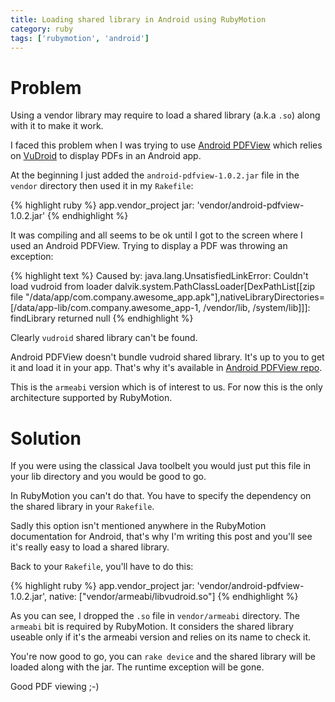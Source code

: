 ```yaml
---
title: Loading shared library in Android using RubyMotion
category: ruby
tags: ['rubymotion', 'android']
---
```


# Problem

Using a vendor library may require to load a shared library (a.k.a `.so`) along with it to make it work.

I faced this problem when I was trying to use [Android PDFView](https://github.com/JoanZapata/android-pdfview) which relies on [VuDroid](https://code.google.com/p/vudroid/) to display PDFs in an Android app.

At the beginning I just added the `android-pdfview-1.0.2.jar` file in the `vendor` directory then used it in my `Rakefile`:

{% highlight ruby %}
app.vendor_project jar: 'vendor/android-pdfview-1.0.2.jar'
{% endhighlight %}

It was compiling and all seems to be ok until I got to the screen where I used an Android PDFView. Trying to display a PDF was throwing an exception:

{% highlight text %}
Caused by: java.lang.UnsatisfiedLinkError: Couldn't load vudroid from loader dalvik.system.PathClassLoader[DexPathList[[zip file "/data/app/com.company.awesome_app.apk"],nativeLibraryDirectories=[/data/app-lib/com.company.awesome_app-1, /vendor/lib, /system/lib]]]: findLibrary returned null
{% endhighlight %}

Clearly `vudroid` shared library can't be found.

Android PDFView doesn't bundle vudroid shared library. It's up to you to get it and load it in your app. That's why it's available in [Android PDFView repo](https://github.com/JoanZapata/android-pdfview/tree/master/android-pdfview/libs).

This is the `armeabi` version which is of interest to us. For now this is the only architecture supported by RubyMotion.

# Solution

If you were using the classical Java toolbelt you would just put this file in your lib directory and you would be good to go.

In RubyMotion you can't do that. You have to specify the dependency on the shared library in your `Rakefile`.

Sadly this option isn't mentioned anywhere in the RubyMotion documentation for Android, that's why I'm writing this post and you'll see it's really easy to load a shared library.

Back to your `Rakefile`, you'll have to do this:

{% highlight ruby %}
app.vendor_project jar: 'vendor/android-pdfview-1.0.2.jar', native: ["vendor/armeabi/libvudroid.so"]
{% endhighlight %}

As you can see, I dropped the `.so` file in `vendor/armeabi` directory. The `armeabi` bit is required by RubyMotion. It considers the shared library useable only if it's the armeabi version and relies on its name to check it.

You're now good to go, you can `rake device` and the shared library will be loaded along with the jar. The runtime exception will be gone.

Good PDF viewing ;-)
